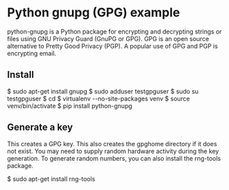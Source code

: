 # Python gnupg (GPG) example

python-gnupg is a Python package for encrypting and decrypting strings or files using GNU Privacy Guard (GnuPG or GPG). GPG is an open source alternative to Pretty Good Privacy (PGP). A popular use of GPG and PGP is encrypting email.

## Install

$ sudo apt-get install gnupg 
$ sudo adduser testgpguser 
$ sudo su testgpguser 
$ cd 
$ virtualenv --no-site-packages venv 
$ source venv/bin/activate 
$ pip install python-gnupg 

## Generate a key

This creates a GPG key. This also creates the gpghome directory if it does not exist. You may need to supply random hardware activity during the key generation. To generate random numbers, you can also install the rng-tools package.

$ sudo apt-get install rng-tools 
